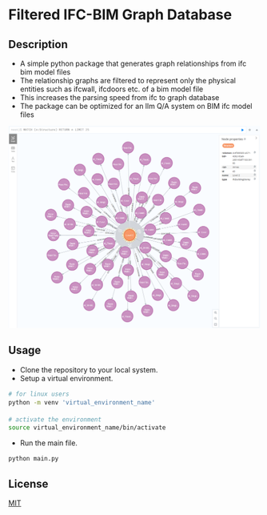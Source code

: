 # Filtered IFC-BIM Graph Database

## Description
- A simple python package that generates graph relationships from ifc bim model files 
- The relationship graphs are filtered to represent only the physical entities such as ifcwall, ifcdoors etc. of a bim model file
- This increases the parsing speed from ifc to graph database 
- The package can be optimized for an llm Q/A system on BIM ifc model files

![Neo4j Graph Data](./images/neo4j_level2.png)

## Usage
- Clone the repository to your local system.
- Setup a virtual environment.

```bash
# for linux users 
python -m venv 'virtual_environment_name'

# activate the environment 
source virtual_environment_name/bin/activate

```
- Run the main file.

```bash
python main.py 
```

## License
[MIT](https://choosealicense.com/licenses/mit/)
